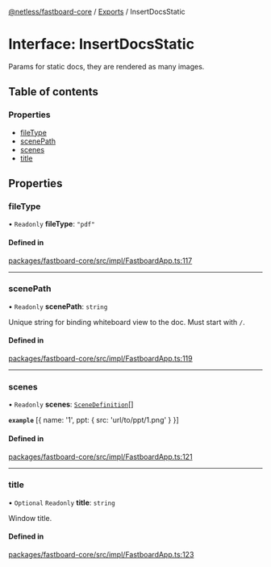[@netless/fastboard-core](../README.md) / [Exports](../modules.md) / InsertDocsStatic

# Interface: InsertDocsStatic

Params for static docs, they are rendered as many images.

## Table of contents

### Properties

- [fileType](InsertDocsStatic.md#filetype)
- [scenePath](InsertDocsStatic.md#scenepath)
- [scenes](InsertDocsStatic.md#scenes)
- [title](InsertDocsStatic.md#title)

## Properties

### fileType

• `Readonly` **fileType**: ``"pdf"``

#### Defined in

[packages/fastboard-core/src/impl/FastboardApp.ts:117](https://github.com/netless-io/fastboard/blob/7fdd876/packages/fastboard-core/src/impl/FastboardApp.ts#L117)

___

### scenePath

• `Readonly` **scenePath**: `string`

Unique string for binding whiteboard view to the doc. Must start with `/`.

#### Defined in

[packages/fastboard-core/src/impl/FastboardApp.ts:119](https://github.com/netless-io/fastboard/blob/7fdd876/packages/fastboard-core/src/impl/FastboardApp.ts#L119)

___

### scenes

• `Readonly` **scenes**: [`SceneDefinition`](../modules.md#scenedefinition)[]

**`example`** [{ name: '1', ppt: { src: 'url/to/ppt/1.png' } }]

#### Defined in

[packages/fastboard-core/src/impl/FastboardApp.ts:121](https://github.com/netless-io/fastboard/blob/7fdd876/packages/fastboard-core/src/impl/FastboardApp.ts#L121)

___

### title

• `Optional` `Readonly` **title**: `string`

Window title.

#### Defined in

[packages/fastboard-core/src/impl/FastboardApp.ts:123](https://github.com/netless-io/fastboard/blob/7fdd876/packages/fastboard-core/src/impl/FastboardApp.ts#L123)
